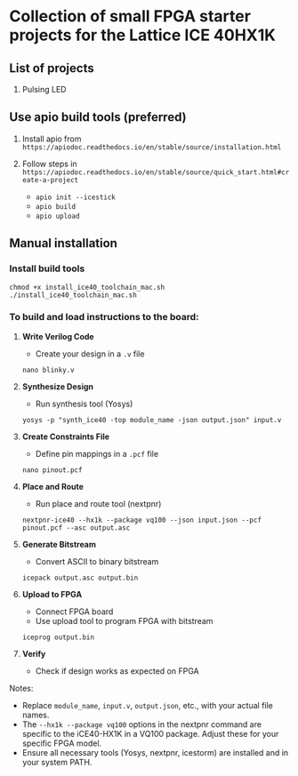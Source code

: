 # Collection of small FPGA starter projects for the Lattice ICE 40HX1K


## List of projects
1. Pulsing LED

## Use apio build tools (preferred)
1. Install apio from `https://apiodoc.readthedocs.io/en/stable/source/installation.html`
2. Follow steps in `https://apiodoc.readthedocs.io/en/stable/source/quick_start.html#create-a-project`

   - `apio init --icestick`
   - `apio build`
   - `apio upload` 

## Manual installation
### Install build tools

```
chmod +x install_ice40_toolchain_mac.sh
./install_ice40_toolchain_mac.sh
```

### To build and load instructions to the board:

1. **Write Verilog Code**
   - Create your design in a `.v` file
   ```
   nano blinky.v
   ```

2. **Synthesize Design**
   - Run synthesis tool (Yosys)
   ```
   yosys -p "synth_ice40 -top module_name -json output.json" input.v
   ```

3. **Create Constraints File**
   - Define pin mappings in a `.pcf` file
   ```
   nano pinout.pcf
   ```

4. **Place and Route**
   - Run place and route tool (nextpnr)
   ```
   nextpnr-ice40 --hx1k --package vq100 --json input.json --pcf pinout.pcf --asc output.asc
   ```

5. **Generate Bitstream**
   - Convert ASCII to binary bitstream
   ```
   icepack output.asc output.bin
   ```

6. **Upload to FPGA**
   - Connect FPGA board
   - Use upload tool to program FPGA with bitstream
   ```
   iceprog output.bin
   ```

7. **Verify**
   - Check if design works as expected on FPGA

Notes:
- Replace `module_name`, `input.v`, `output.json`, etc., with your actual file names.
- The `--hx1k --package vq100` options in the nextpnr command are specific to the iCE40-HX1K in a VQ100 package. Adjust these for your specific FPGA model.
- Ensure all necessary tools (Yosys, nextpnr, icestorm) are installed and in your system PATH.